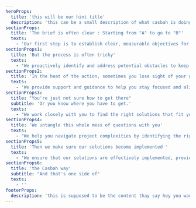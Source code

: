 ```yaml
---
heroProps:
  title: 'this will be our hint title'
  description: 'this can be a small description of what casbah is doing and it market niche'
sectionProps:
  title: 'The brief is often clear : Starting from "A" to go to "B"'
  texts:
    - 'Our first step is to establish clear, measurable objectives for your project. We work closely with you to understand your vision and identify any areas for improvement. With a precise set of goals in place, we ensure that your project is set up for success from the very beginning. Our team collaborates with you to ensure that everyone is aligned and focused on achieving your desired outcomes.'
sectionProps1:
  title: 'But the process is often tricky'
  texts:
    - 'We proactively identify and address potential obstacles to keep your project on track. Our team navigates challenges with expertise and creativity to find effective solutions and keep your project moving forward.'
sectionProps2:
  title: 'In the heat of the action, sometimes you lose sight of your goal'
  texts:
    - 'We provide support and guidance to help you stay focused and aligned with your objectives, even during intense moments. Our team works closely with you, providing regular updates to keep you informed throughout the project.'
sectionProps3:
  title: "You're just not sure how to get there"
  subtitle: 'Or you know where you have to get.'
  texts:
    - "We work closely with you to find the right solutions that fit your project and resources, even when the path forward isn't immediately clear. We work with you to develop a customized plan that takes into account your unique needs and challenges"
sectionProps4:
  title: 'We untangle this whole mess of questions with you'
  texts:
    - "We help you navigate project complexities by identifying the right questions and collaborating closely with you. We prioritize communication to keep everyone aligned, whether it's refining your approach or addressing unexpected issues. With our support, you can achieve your desired outcomes."
sectionProps5:
  title: 'Then we make sure our solutions become implemented '
  texts:
    - 'We ensure that our solutions are effectively implemented, providing ongoing support to address any issues. Our team works closely with you to ensure smooth and efficient implementation, delivering results that meet or exceed your expectations.'
sectionProps6:
  title: 'the Casbah way'
  subtitle: "And that's one side of"
  texts:
    - ''
footerProps:
  description: 'this is supposed to be the content thay say hey you want to work with us drop us a mail  at'
---
```

